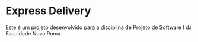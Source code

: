 # Express Delivery
Este é um projeto desenvolvido para  a disciplina de Projeto de Software I da Faculdade Nova Roma.
